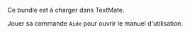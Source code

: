 
Ce bundle est à charger dans TextMate.

Jouer sa commande `Aide` pour ouvrir le manuel d'utilisation.
